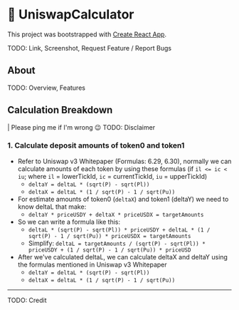 # 🦄 UniswapCalculator

This project was bootstrapped with [Create React App](https://github.com/facebook/create-react-app).

TODO: Link, Screenshot, Request Feature / Report Bugs

## About

TODO: Overview, Features

## Calculation Breakdown

| Please ping me if I'm wrong 😉
TODO: Disclaimer

### 1. Calculate deposit amounts of token0 and token1

- Refer to Uniswap v3 Whitepaper (Formulas: 6.29, 6.30), normally we can calculate amounts of each token by using these formulas (if `il <= ic < iu`; where `il` = lowerTickId, `ic` = currentTickId, `iu` = upperTickId)
  - `deltaY = deltaL * (sqrt(P) - sqrt(Pl))`
  - `deltaX = deltaL * (1 / sqrt(P) - 1 / sqrt(Pu))`
- For estimate amounts of token0 (`deltaX`) and token1 (deltaY) we need to know deltaL that make:
  - `deltaY * priceUSDY + deltaX * priceUSDX = targetAmounts`
- So we can write a formula like this:
  - `deltaL * (sqrt(P) - sqrt(Pl)) * priceUSDY + deltaL * (1 / sqrt(P) - 1 / sqrt(Pu)) * priceUSDX = targetAmounts`
  - Simplify: `deltaL = targetAmounts / (sqrt(P) - sqrt(Pl)) * priceUSDY + (1 / sqrt(P) - 1 / sqrt(Pu)) * priceUSD`
- After we've calculated deltaL, we can calculate deltaX and deltaY using the formulas mentioned in Uniswap v3 Whitepaper
  - `deltaY = deltaL * (sqrt(P) - sqrt(Pl))`
  - `deltaX = deltaL * (1 / sqrt(P) - 1 / sqrt(Pu))`

---

TODO: Credit
